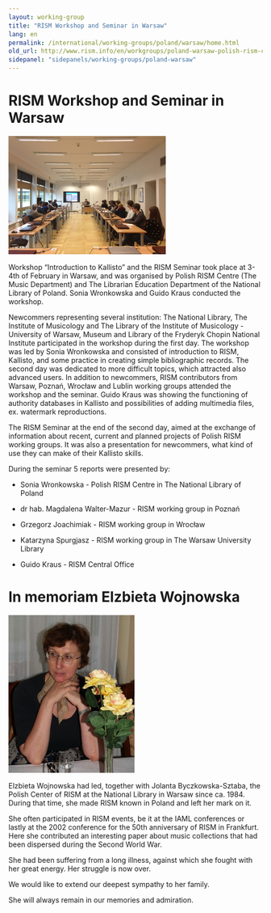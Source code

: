 ```yaml
---
layout: working-group
title: "RISM Workshop and Seminar in Warsaw"
lang: en
permalink: /international/working-groups/poland/warsaw/home.html
old_url: http://www.rism.info/en/workgroups/poland-warsaw-polish-rism-center-national-library-of-poland/home.html
sidepanel: "sidepanels/working-groups/poland-warsaw"
---
```


# RISM Workshop and Seminar in Warsaw

 ![](/resources-old-website/workgroups-images/csm_IMG_0930_8b75876f82.jpg "IMG 0930")

Workshop “Introduction to Kallisto” and the RISM Seminar took place at 3-4th of February in Warsaw, and was organised by Polish RISM Centre (The Music Department) and The Librarian Education Department of the National Library of Poland. Sonia Wronkowska and Guido Kraus conducted the workshop.



Newcommers representing several institution: The National Library, The Institute of Musicology and The Library of the Institute of Musicology - University of Warsaw, Museum and Library of the Fryderyk Chopin National Institute participated in the workshop during the first day. The workshop was led by Sonia Wronkowska and consisted of introduction to RISM, Kallisto, and some practice in creating simple bibliographic records. The second day was dedicated to more difficult topics, which attracted also advanced users. In addition to newcommers, RISM contributors from Warsaw, Poznań, Wrocław and Lublin working groups attended the workshop and the seminar. Guido Kraus was showing the functioning of authority databases in Kallisto and possibilities of adding multimedia files, ex. watermark reproductions.



The RISM Seminar at the end of the second day, aimed at the exchange of information about recent, current and planned projects of Polish RISM working groups. It was also a presentation for newcommers, what kind of use they can make of their Kallisto skills.



During the seminar 5 reports were presented by:

- Sonia Wronkowska - Polish RISM Centre in The National Library of Poland

- dr hab. Magdalena Walter-Mazur - RISM working group in Poznań

- Grzegorz Joachimiak - RISM working group in Wrocław

- Katarzyna Spurgjasz - RISM working group in The Warsaw University Library

- Guido Kraus - RISM Central Office



# In memoriam Elzbieta Wojnowska

 ![](/resources-old-website/workgroups-images/csm_Wojnowska_a745b05706.jpg "Wojnowska")

Elzbieta Wojnowska had led, together with Jolanta Byczkowska-Sztaba, the Polish Center of RISM at the National Library in Warsaw since ca. 1984. During that time, she made RISM known in Poland and left her mark on it.

She often participated in RISM events, be it at the IAML conferences or lastly at the 2002 conference for the 50th anniversary of RISM in Frankfurt. Here she contributed an interesting paper about music collections that had been dispersed during the Second World War.

She had been suffering from a long illness, against which she fought with her great energy. Her struggle is now over.

We would like to extend our deepest sympathy to her family.

She will always remain in our memories and admiration.